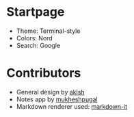 # Startpage
 - Theme: Terminal-style
 - Colors: Nord
 - Search: Google

# Contributors
 - General design by [aklsh](https://github.com/aklsh/)
 - Notes app by [mukheshpugal](https://github.com/mukheshpugal/)
 - Markdown renderer used: [markdown-it](https://markdown-it.github.io/)